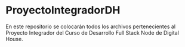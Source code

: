 # ProyectoIntegradorDH
En este repositorio se colocarán todos los archivos pertenecientes al Proyecto Integrador del Curso de Desarrollo Full Stack Node de Digital House.
